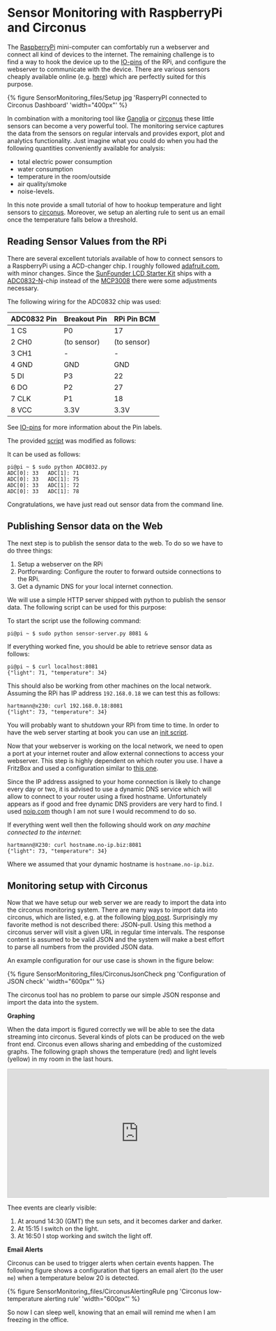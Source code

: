 
# Sensor Monitoring with RaspberryPi and Circonus

The [RaspberryPi](http://www.raspberrypi.org) mini-computer can
comfortably run a webserver and connect all kind of devices to the
internet. The remaining challenge is to find a way to hook the device
up to the
[IO-pins](/2014/11/22/Raspberry-Pi-SunFounder-GPIO-Layout.html) of the
RPi, and configure the webserver to communicate with the device.
There are various sensors cheaply available online
(e.g. [here](http://www.amazon.com/s/ref=sr_nr_n_25/185-4387700-7719321?fst=as%3Aoff&rh=n%3A172282%2Ck%3ASensors&keywords=Sensors))
which are perfectly suited for this purpose.

{% figure SensorMonitoring_files/Setup jpg 'RasperryPI connected to Circonus Dashboard' 'width="400px"' %}

In combination with a monitoring tool like
[Ganglia](/2014/01/01/Monitoring-with-Ganglia.html)
or [circonus](http://circonus.com) these little sensors can become a
very powerful tool. The monitoring service captures the data from the
sensors on regular intervals and provides export, plot and analytics
functionality. Just imagine what you could do when you had the
following quantities conveniently available for analysis:

* total electric power consumption
* water consumption
* temperature in the room/outside
* air quality/smoke
* noise-levels.


In this note provide a small tutorial of how to hookup temperature and
light sensors to [circonus](http://circonus.com). Moreover, we
setup an alerting rule to sent us an email once the temperature
falls below a threshold.

## Reading Sensor Values from the RPi

There are several excellent tutorials available of how to connect
sensors to a RaspberryPi using a ACD-changer chip. I roughly followed
[adafruit.com](https://learn.adafruit.com/reading-a-analog-in-and-controlling-audio-volume-with-the-raspberry-pi),
with minor changes.  Since the [SunFounder LCD Starter
Kit](http://www.sunfounder.com/index.php?c=show&id=21&model=LCD%20Starter%20Kit)
ships with a
[ADC0832-N](http://www.futurlec.com/ADConv/ADC0832.shtml)-chip instead
of the [MCP3008](https://www.adafruit.com/products/856) there were
some adjustments necessary.

The following wiring for the ADC0832 chip was used:

| ADC0832 Pin | Breakout Pin | RPi Pin BCM |
|-------------|--------------|-------------|
| 1 CS        | P0           | 17          |
| 2 CH0       | (to sensor)  | (to sensor) |
| 3 CH1       | -            | -           |
| 4 GND       | GND          | GND         |
| 5 DI        | P3           | 22          |
| 6 DO        | P2           | 27          |
| 7 CLK       | P1           | 18          |
| 8 VCC       | 3.3V         | 3.3V        |

See [IO-pins](/2014/11/22/Raspberry-Pi-SunFounder-GPIO-Layout.html) for
more information about the Pin labels.

The provided [script](https://gist.github.com/ladyada/3151375) was modified
as follows:
<style type="text/css">
  .gist {width:600px !important;}
  .gist-file
  .gist-data {max-height: 300px;max-width: 600px;}
</style>
<script src="https://gist.github.com/HeinrichHartmann/27f33798d12317575c6c.js"></script>

It can be used as follows:

    pi@pi ~ $ sudo python ADC8032.py
    ADC[0]: 33   ADC[1]: 71
    ADC[0]: 33   ADC[1]: 75
    ADC[0]: 33   ADC[1]: 72
    ADC[0]: 33   ADC[1]: 78

Congratulations, we have just read out sensor data from the command line.

## Publishing Sensor data on the Web

The next step is to publish the sensor data to the web. To do so we
have to do three things:

1. Setup a webserver on the RPi
2. Portforwarding: Configure the router to forward outside connections to the RPi.
3. Get a dynamic DNS for your local internet connection.

We will use a simple HTTP server shipped with python to publish
the sensor data. The following script can be used for this purpose:

<script src="https://gist.github.com/HeinrichHartmann/6c9d235a594e3b5be376.js"></script>

To start the script use the following command:

    pi@pi ~ $ sudo python sensor-server.py 8081 &

If everything worked fine, you should be able to retrieve sensor
data as follows:

    pi@pi ~ $ curl localhost:8081
    {"light": 71, "temperature": 34}

This should also be working from other machines on the local network.
Assuming the RPi has IP address `192.168.0.18` we can test this as
follows:

    hartmann@x230: curl 192.168.0.18:8081
    {"light": 73, "temperature": 34}

You will probably want to shutdown your RPi from time to time.
In order to have the web server starting at book you can use an [init
script](http://www.stuffaboutcode.com/2012/06/raspberry-pi-run-program-at-start-up.html).

Now that your webserver is working on the local network, we need to
open a port at your internet router and allow external connections to
access your webserver.  This step is highly dependent on which router
you use. I have a FritzBox and used a configuration similar to [this
one](http://en.avm.de/nc/service/fritzbox/fritzbox-7390/knowledge-base/publication/sho/893_Configuring-static-port-forwarding/).

Since the IP address assigned to your home connection is likely to
change every day or two, it is advised to use a dynamic DNS service
which will allow to connect to your router using a fixed hostname.
Unfortunately appears as if good and free dynamic DNS providers are
very hard to find.  I used [noip.com](http://www.noip.com/) though I
am not sure I would recommend to do so.

If everything went well then the following should work on _any
machine connected to the internet_:

    hartmann@X230: curl hostname.no-ip.biz:8081
    {"light": 73, "temperature": 34}

Where we assumed that your dynamic hostname is `hostname.no-ip.biz`.

## Monitoring setup with Circonus

Now that we have setup our web server we are ready to import the data
into the circonus monitoring system.  There are many ways to import
data into circonus, which are listed, e.g. at the following [blog
post](http://www.circonus.com/ways-to-collect-systems-data-in-circonus/). Surprisingly
my favorite method is not described there: JSON-pull. Using this
method a circonus server will visit a given URL in regular time
intervals. The response content is assumed to be valid JSON and the
system will make a best effort to parse all numbers from the provided
JSON data.

An example configuration for our use case is shown in the figure below:

{% figure SensorMonitoring_files/CirconusJsonCheck png 'Configuration of JSON check' 'width="600px"' %}

The circonus tool has no problem to parse our simple JSON response
and import the data into the system.

**Graphing**

When the data import is figured correctly we will be able to see the
data streaming into circonus. Several kinds of plots can be produced
on the web front end. Circonus even allows sharing and embedding of
the customized graphs. The following graph shows the temperature (red)
and light levels (yellow) in my room in the last hours.

<div style="border:1px solid #ccc">
<iframe height="294px" width="600px" scrolling="no" frameborder="0" src="https://share.circonus.com/embedded/graphs/0c56cd62-f8f4-4f38-8200-354af0d903bc/mGemDP"></iframe>
</div>

Thee events are clearly visible:

1. At around 14:30 (GMT) the sun sets, and it becomes darker and darker.
2. At 15:15 I switch on the light.
3. At 16:50 I stop working and switch the light off.

**Email Alerts**

Circonus can be used to trigger alerts when certain events happen. The
following figure shows a configuration that tigers an email alert (to
the user `me`) when a temperature below 20 is detected.

{% figure SensorMonitoring_files/CirconusAlertingRule png 'Circonus low-temperature alerting rule' 'width="600px"' %}

So now I can sleep well, knowing that an email will remind me when I
am freezing in the office.
